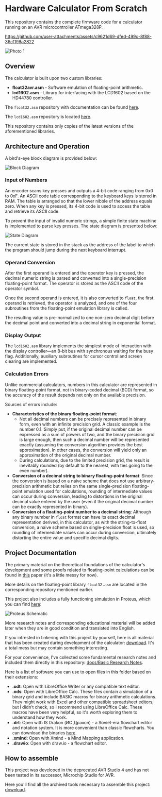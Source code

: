 # Hardware Calculator From Scratch

This repository contains the complete firmware code for a calculator running on an AVR microcontroller ATmega328P.

https://github.com/user-attachments/assets/c9621d69-dfed-499c-8f88-36c1198a2822

![Photo 1](docs/photo_1.jpg)

## Overview

The calculator is built upon two custom libraries:

- **float32avr.asm** - Software emulation of floating-point arithmetic.
- **lcd1602.asm** - Library for interfacing with the LCD1602 based on the HD44780 controller.

The `float32.asm` repository with documentation can be found [here](https://github.com/igor-240340/Float32AVR).

The `lcd1602.asm` repository is located [here](https://github.com/igor-240340/LCD1602-HD44780-AVR).

This repository contains only copies of the latest versions of the aforementioned libraries.

## Architecture and Operation

A bird's-eye block diagram is provided below:

![Block Diagram](docs/block_diagram.png)

### Input of Numbers

An encoder scans key presses and outputs a 4-bit code ranging from 0x0 to 0xF. An ASCII code table corresponding to the keyboard keys is stored in RAM. The table is arranged so that the lower nibble of the address equals zero. When any key is pressed, its 4-bit code is used to access the table and retrieve its ASCII code.

To prevent the input of invalid numeric strings, a simple finite state machine is implemented to parse key presses. The state diagram is presented below:

![State Diagram](docs/state_diagram.png)

The current state is stored in the stack as the address of the label to which the program should jump during the next keyboard interrupt.

### Operand Conversion

After the first operand is entered and the operator key is pressed, the decimal numeric string is parsed and converted into a single-precision floating-point format. The operator is stored as the ASCII code of the operator symbol.

Once the second operand is entered, it is also converted to `float`, the first operand is retrieved, the operator is analyzed, and one of the four subroutines from the floating-point emulation library is called.

The resulting value is pre-normalized to one non-zero decimal digit before the decimal point and converted into a decimal string in exponential format.

### Display Output

The `lcd1602.asm` library implements the simplest mode of interaction with the display controller—an 8-bit bus with synchronous waiting for the busy flag. Additionally, auxiliary subroutines for cursor control and screen clearing are implemented.

### Calculation Errors

Unlike commercial calculators, numbers in this calculator are represented in binary floating-point format, not in binary-coded decimal (BCD) format, so the accuracy of the result depends not only on the available precision.

Sources of errors include:

- **Characteristics of the binary floating-point format**:
  - Not all decimal numbers can be precisely represented in binary form, even with an infinite precision grid. A classic example is the number 0.1. Simply put, if the original decimal number can be expressed as a sum of powers of two, and the binary precision grid is large enough, then such a decimal number will be represented exactly (assuming the conversion algorithm provides the best approximation). In other cases, the conversion will yield only an approximation of the original decimal number.
  - During calculations, due to the limited precision grid, the result is inevitably rounded (by default to the nearest, with ties going to the even number).
- **Conversion of a decimal string to binary floating-point format**: Since the conversion is based on a naive scheme that does not use arbitrary-precision arithmetic but relies on the same single-precision floating-point emulation used for calculations, rounding of intermediate values can occur during conversion, leading to distortions in the original decimal value entered by the user (even if the original decimal number can be exactly represented in binary).
- **Conversion of a floating-point number to a decimal string**: Although any binary number in `float` format can have its exact decimal representation derived, in this calculator, as with the string-to-float conversion, a naive scheme based on single-precision float is used, so rounding of intermediate values can occur during conversion, ultimately distorting the entire value and specific decimal digits.

## Project Documentation

The primary material on the theoretical foundations of the calculator's development and some proofs related to floating-point calculations can be found in [this](docs/HardwareCalculatorFromScratch.%20Research.odt) paper (it's a little messy for now).

More details on the floating-point library `float32.asm` are located in the corresponding repository mentioned earlier.

This project also includes a fully functioning simulation in Proteus, which you can find [here](docs/HardwareCalculatorFromScratch.pdsprj):

![Proteus Schematic](docs/proteus_schematic.png)

More research notes and corresponding educational material will be added later when they are in good condition and translated into English.

If you intrested in tinkering with this project by yourself, here is all material that has been created during development of the calculator: [download](https://drive.google.com/file/d/1reeEPcQ95P3t-i-bTYWgDMNL65eEh_6R/view?usp=drive_fs). It's a total mess but may contain something interesting.

For your convenience, I've collected some fundamental research notes and included them directly in this repository: [docs/Basic Research Notes](docs/Basic%20Research%20Notes).

Here is a list of software you can use to open files in this folder based on their extensions:
- **.odt**: Open with LibreOffice Writer or any compatible text editor.
- **.ods**: Open with LibreOffice Calc. These files contain a simulation of a binary grid and include BASIC macros for binary arithmetic calculations. They might work with Excel and other compatible spreadsheet editors, but I didn't check, so I recommend using LibreOffice Calc. These macros have been very helpful, so it's worth exploring them to understand how they work.
- **.drt**: Open with IS Drakon (ИС Дракон) - a Soviet-era flowchart editor and notation system. It is more convenient than classic flowcharts. You can download the binaries [here](https://cloud.mail.ru/public/ecbde70c784a/%D0%98%D0%A1%20%D0%94%D1%80%D0%B0%D0%BA%D0%BE%D0%BD).
- **.xmind**: Open with Xmind - a Mind Mapping application.
- **.drawio**: Open with draw.io - a flowchart editor.

## How to assemble
This project was developed in the deprecated AVR Studio 4 and has not been tested in its successor, Microchip Studio for AVR.

Here you'll find all the archived tools necessary to assemble this project: [download](https://drive.google.com/open?id=1ui3sfd_ny48FvYHLp-04rkHGDCnqHrAI&usp=drive_fs).